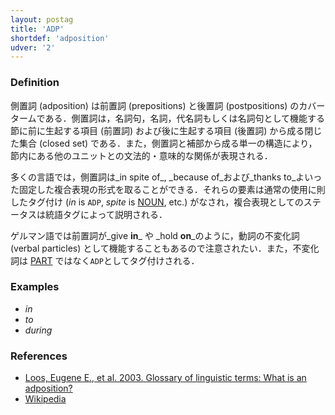 ```yaml
---
layout: postag
title: 'ADP'
shortdef: 'adposition'
udver: '2'
---
```


### Definition

側置詞 (adposition) は前置詞 (prepositions) と後置詞 (postpositions) のカバータームである．側置詞は，名詞句，名詞，代名詞もしくは名詞句として機能する節に前に生起する項目 (前置詞) および後に生起する項目 (後置詞) から成る閉じた集合 (closed set) である．また，側置詞と補部から成る単一の構造により，節内にある他のユニットとの文法的・意味的な関係が表現される．

多くの言語では，側置詞は_in spite of_, _because of_および_thanks to_よいった固定した複合表現の形式を取ることができる．それらの要素は通常の使用に則したタグ付け (_in_ is `ADP`, _spite_ is [NOUN](), etc.) がなされ，複合表現としてのステータスは統語タグによって説明される．

ゲルマン語では前置詞が_give <b>in</b>_ や _hold <b>on</b>_のように，動詞の不変化詞 (verbal particles) として機能することもあるので注意されたい．また，不変化詞は [PART]() ではなく`ADP`としてタグ付けされる．

### Examples

- _in_
- _to_
- _during_

### References

- [Loos, Eugene E., et al. 2003. Glossary of linguistic terms: What is an adposition?](https://glossary.sil.org/term/adposition)
- [Wikipedia](http://en.wikipedia.org/wiki/Preposition_and_postposition)
